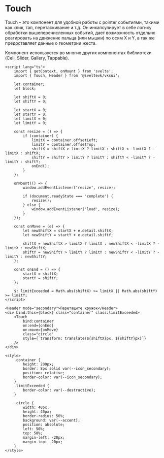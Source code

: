 # Touch

Touch – это компонент для удобной работы с pointer событиями, такими как клик, тап, перетаскивание и т.д. Он инкапсулирует в себе логику обработки вышеперечисленных событий, дает возможность отдельно реагировать на движение пальца (или мышки) по осям X и Y, а так же предоставляет данные о геометрии жеста.

Компонент используется во многих других компонентах библиотеки (Cell, Slider, Gallery, Tappable).

```svelte scroll
<script lang="ts">
	import { getContext, onMount } from 'svelte';
	import { Touch, Header } from '@sveltevk/vksui';

	let container;
	let block;

	let shiftX = 0;
	let shiftY = 0;

	let startX = 0;
	let startY = 0;
	let limitX = 0;
	let limitY = 0;

	const resize = () => {
		if (container) {
			limitX = container.offsetLeft;
			limitY = container.offsetTop;
			shiftX = shiftX > limitX ? limitX : shiftX < -limitX ? -limitX : shiftX;
			shiftY = shiftY > limitY ? limitY : shiftY < -limitY ? -limitY : shiftY;
			onEnd();
		}
	};

	onMount(() => {
		window.addEventListener('resize', resize);

		if (document.readyState === 'complete') {
			resize();
		} else {
			window.addEventListener('load', resize);
		}
	});

	const onMove = (e) => {
		let newShiftX = startX + e.detail.shiftX;
		let newShiftY = startY + e.detail.shiftY;

		shiftX = newShiftX > limitX ? limitX : newShiftX < -limitX ? -limitX : newShiftX;
		shiftY = newShiftY > limitY ? limitY : newShiftY < -limitY ? -limitY : newShiftY;
	};

	const onEnd = () => {
		startX = shiftX;
		startY = shiftY;
	};

	$: limitExceeded = Math.abs(shiftX) >= limitX || Math.abs(shiftY) >= limitY;
</script>

<Header mode="secondary">Перетащите кружок</Header>
<div bind:this={block} class="container" class:limitExceeded>
	<Touch
		bind:container
		on:end={onEnd}
		on:move={onMove}
		class="circle"
		style={`transform: translate(${shiftX}px, ${shiftY}px)`}
	/>
</div>

<style>
	.container {
		height: 200px;
		border: 8px solid var(--icon_secondary);
		position: relative;
		border-color: var(--icon_secondary);
	}
	.limitExceeded {
		border-color: var(--destructive);
	}

	.circle {
		width: 40px;
		height: 40px;
		border-radius: 50%;
		background: var(--accent);
		position: absolute;
		left: 50%;
		top: 50%;
		margin-left: -20px;
		margin-top: -20px;
	}
</style>
```
